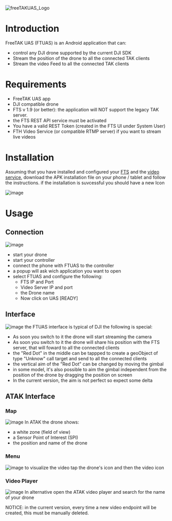 ![freeTAKUAS_Logo](https://user-images.githubusercontent.com/60719165/124395705-edc52180-dcdb-11eb-879b-725d486eaa43.png)

# Introduction
FreeTAK UAS (FTUAS) is an Android application that can:

* control any DJI drone supported by the current DJI SDK
* Stream the position of the drone to all the connected TAK clients
* Stream the video Feed to all the connected TAK clients

# Requirements

* FreeTAK UAS app
* DJI compatible drone
* FTS v 1.9 (or better): the application will NOT support the legacy TAK server.
* the FTS REST API service must be activated
* You have a valid REST Token (created in the FTS UI under System User) 
* FTH Video Service (or compatible RTMP server) if you want to stream live videos

# Installation

Assuming that you have installed and configured your [FTS](https://freetakteam.github.io/FreeTAKServer-User-Docs/Installation/PyPi/Linux/Install.html) and the  [video service](https://github.com/FreeTAKTeam/FreeTAKHub/blob/main/README.md), 
download the APK installation file on your phone / tablet and follow the instructions.
if the installation is suvcessful you should have a new Icon

![image](https://user-images.githubusercontent.com/60719165/124396013-9d4ec380-dcdd-11eb-8cf9-bf1deaa7adc0.png)


# Usage

## Connection
![image](https://user-images.githubusercontent.com/60719165/124395573-3e884a80-dcdb-11eb-8a89-9f6b4a8df202.png)

* start your drone
* start your controller
* connect the phone with FTUAS to the controller
* a popup will ask wich application you want to open
* select FTUAS and configure the following:
  * FTS IP and Port
  * Video Server IP and port
  * the Drone name
  * Now click on UAS [READY]

## Interface
![image](https://user-images.githubusercontent.com/60719165/124395601-64155400-dcdb-11eb-8142-67e14c08d712.png)
the FTUAS interface is typical of DJI the following is special:

* As soon you switch to it  the drone will start streaming the camera
* As soon you switch to it the drone will share his position with the FTS server, that will foward to all the connected clients
* the "Red Dot" in the middle can be tappped to create a geoObject of type "Unknow" call target and send to all the connected clients 
* the vertical aim of the "Red Dot" can be changed by moving the gimbal
* in some model, it's also possible to aim the gimbal independent from the position of the drone by dragging the position on screen
* In the current version, the aim is not perfect so expect some delta

## ATAK Interface
### Map
![image](https://user-images.githubusercontent.com/60719165/124395620-77c0ba80-dcdb-11eb-88dd-f3eac3468962.png)
In ATAK the drone shows:

* a white zone (field of view)
* a Sensor Point of Interest (SPI)
* the position and name of the drone

### Menu
![image](https://user-images.githubusercontent.com/60719165/124395651-9fb01e00-dcdb-11eb-892f-20e3eb8a3484.png)
to visualize the video tap the drone's icon and then the video icon

### Video Player
![image](https://user-images.githubusercontent.com/60719165/124395672-be161980-dcdb-11eb-9aea-162bd605080e.png)
In alternative open the ATAK video player and search for the name of your drone

NOTICE: in the current version, every time a new video endpoint will be created, this must be manually deleted. 


